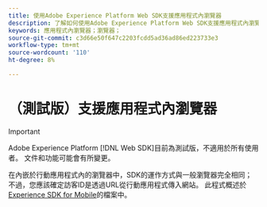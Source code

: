 ```yaml
---
title: 使用Adobe Experience Platform Web SDK支援應用程式內瀏覽器
description: 了解如何使用Adobe Experience Platform Web SDK支援應用程式內瀏覽器。
keywords: 應用程式內瀏覽器；瀏覽器；
source-git-commit: c3d66e50f647c2203fcdd5ad36ad86ed223733e3
workflow-type: tm+mt
source-wordcount: '110'
ht-degree: 8%

---
```



# （測試版）支援應用程式內瀏覽器

>[!IMPORTANT]
>
>Adobe Experience Platform [!DNL Web SDK]目前為測試版，不適用於所有使用者。 文件和功能可能會有所變更。

在內嵌於行動應用程式內的瀏覽器中，SDK的運作方式與一般瀏覽器完全相同；不過，您應該確定訪客ID是透過URL從行動應用程式傳入網站。 此程式概述於[Experience SDK for Mobile](https://experienceleague.adobe.com/docs/mobile-services/ios/sdk-reference-ios/hybrid-app.html)的檔案中。
